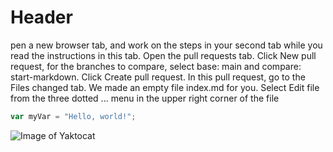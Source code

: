 # Header
pen a new browser tab, and work on the steps in your second tab while you read the instructions in this tab.
Open the pull requests tab.
Click New pull request, for the branches to compare, select base: main and compare: start-markdown.
Click Create pull request.
In this pull request, go to the Files changed tab. We made an empty file index.md for you.
Select Edit file from the three dotted ... menu in the upper right corner of the file 
``` javascript
var myVar = "Hello, world!";
```

![Image of Yaktocat](https://octodex.github.com/images/yaktocat.png)
